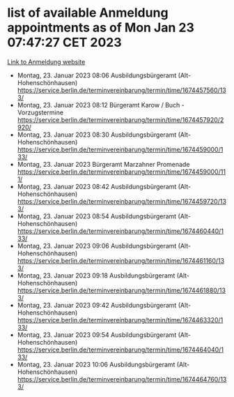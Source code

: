 # list of available Anmeldung appointments as of Mon Jan 23 07:47:27 CET 2023
[Link to Anmeldung website](https://service.berlin.de/terminvereinbarung/termin/tag.php?termin=0&anliegen[]=120686&dienstleisterlist=122210,122217,327316,122219,327312,122227,327314,122231,327346,122243,327348,122252,329742,122260,329745,122262,329748,122254,329751,122271,327278,122273,327274,122277,327276,330436,122280,327294,122282,327290,122284,327292,327539,122291,327270,122285,327266,122286,327264,122296,327268,150230,329760,122301,327282,122297,327286,122294,327284,122312,329763,122314,329775,122304,327330,122311,327334,122309,327332,122281,327352,122279,329772,122276,327324,122274,327326,122267,329766,122246,327318,122251,327320,122257,327322,122208,327298,122226,327300,121362,121364&herkunft=http%3A%2F%2Fservice.berlin.de%2Fdienstleistung%2F120686%2F)
- Montag, 23. Januar 2023 08:06 Ausbildungsbürgeramt (Alt- Hohenschönhausen) https://service.berlin.de/terminvereinbarung/termin/time/1674457560/133/
- Montag, 23. Januar 2023 08:12 Bürgeramt Karow / Buch - Vorzugstermine https://service.berlin.de/terminvereinbarung/termin/time/1674457920/2920/
- Montag, 23. Januar 2023 08:30 Ausbildungsbürgeramt (Alt- Hohenschönhausen) https://service.berlin.de/terminvereinbarung/termin/time/1674459000/133/
- Montag, 23. Januar 2023  Bürgeramt Marzahner Promenade https://service.berlin.de/terminvereinbarung/termin/time/1674459000/111/
- Montag, 23. Januar 2023 08:42 Ausbildungsbürgeramt (Alt- Hohenschönhausen) https://service.berlin.de/terminvereinbarung/termin/time/1674459720/133/
- Montag, 23. Januar 2023 08:54 Ausbildungsbürgeramt (Alt- Hohenschönhausen) https://service.berlin.de/terminvereinbarung/termin/time/1674460440/133/
- Montag, 23. Januar 2023 09:06 Ausbildungsbürgeramt (Alt- Hohenschönhausen) https://service.berlin.de/terminvereinbarung/termin/time/1674461160/133/
- Montag, 23. Januar 2023 09:18 Ausbildungsbürgeramt (Alt- Hohenschönhausen) https://service.berlin.de/terminvereinbarung/termin/time/1674461880/133/
- Montag, 23. Januar 2023 09:42 Ausbildungsbürgeramt (Alt- Hohenschönhausen) https://service.berlin.de/terminvereinbarung/termin/time/1674463320/133/
- Montag, 23. Januar 2023 09:54 Ausbildungsbürgeramt (Alt- Hohenschönhausen) https://service.berlin.de/terminvereinbarung/termin/time/1674464040/133/
- Montag, 23. Januar 2023 10:06 Ausbildungsbürgeramt (Alt- Hohenschönhausen) https://service.berlin.de/terminvereinbarung/termin/time/1674464760/133/
